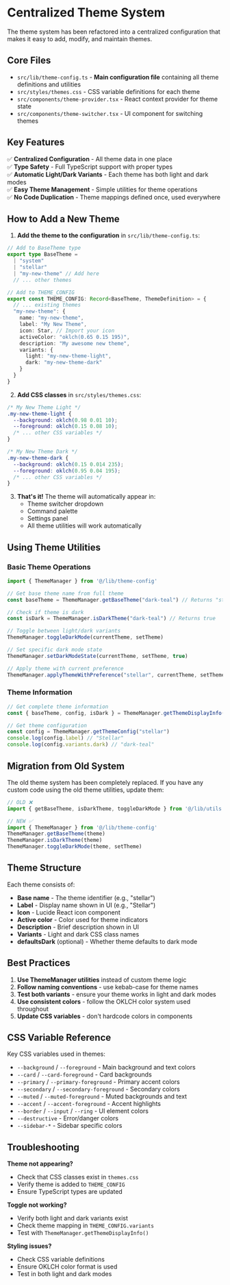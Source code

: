 # Centralized Theme System

The theme system has been refactored into a centralized configuration that makes it easy to add, modify, and maintain themes.

## Core Files

- `src/lib/theme-config.ts` - **Main configuration file** containing all theme definitions and utilities
- `src/styles/themes.css` - CSS variable definitions for each theme
- `src/components/theme-provider.tsx` - React context provider for theme state
- `src/components/theme-switcher.tsx` - UI component for switching themes

## Key Features

✅ **Centralized Configuration** - All theme data in one place  
✅ **Type Safety** - Full TypeScript support with proper types  
✅ **Automatic Light/Dark Variants** - Each theme has both light and dark modes  
✅ **Easy Theme Management** - Simple utilities for theme operations  
✅ **No Code Duplication** - Theme mappings defined once, used everywhere  

## How to Add a New Theme

1. **Add the theme to the configuration** in `src/lib/theme-config.ts`:

```typescript
// Add to BaseTheme type
export type BaseTheme = 
  | "system" 
  | "stellar"
  | "my-new-theme" // Add here
  // ... other themes

// Add to THEME_CONFIG
export const THEME_CONFIG: Record<BaseTheme, ThemeDefinition> = {
  // ... existing themes
  "my-new-theme": {
    name: "my-new-theme",
    label: "My New Theme",
    icon: Star, // Import your icon
    activeColor: "oklch(0.65 0.15 195)",
    description: "My awesome new theme",
    variants: {
      light: "my-new-theme-light",
      dark: "my-new-theme-dark"
    }
  }
}
```

2. **Add CSS classes** in `src/styles/themes.css`:

```css
/* My New Theme Light */
.my-new-theme-light {
  --background: oklch(0.98 0.01 10);
  --foreground: oklch(0.15 0.08 10);
  /* ... other CSS variables */
}

/* My New Theme Dark */
.my-new-theme-dark {
  --background: oklch(0.15 0.014 235);
  --foreground: oklch(0.95 0.04 195);
  /* ... other CSS variables */
}
```

3. **That's it!** The theme will automatically appear in:
   - Theme switcher dropdown
   - Command palette
   - Settings panel
   - All theme utilities will work automatically

## Using Theme Utilities

### Basic Theme Operations

```typescript
import { ThemeManager } from '@/lib/theme-config'

// Get base theme name from full theme
const baseTheme = ThemeManager.getBaseTheme("dark-teal") // Returns "stellar"

// Check if theme is dark
const isDark = ThemeManager.isDarkTheme("dark-teal") // Returns true

// Toggle between light/dark variants
ThemeManager.toggleDarkMode(currentTheme, setTheme)

// Set specific dark mode state
ThemeManager.setDarkModeState(currentTheme, setTheme, true)

// Apply theme with current preference
ThemeManager.applyThemeWithPreference("stellar", currentTheme, setTheme)
```

### Theme Information

```typescript
// Get complete theme information
const { baseTheme, config, isDark } = ThemeManager.getThemeDisplayInfo(currentTheme)

// Get theme configuration
const config = ThemeManager.getThemeConfig("stellar")
console.log(config.label) // "Stellar"
console.log(config.variants.dark) // "dark-teal"
```

## Migration from Old System

The old theme system has been completely replaced. If you have any custom code using the old theme utilities, update them:

```typescript
// OLD ❌
import { getBaseTheme, isDarkTheme, toggleDarkMode } from '@/lib/utils'

// NEW ✅  
import { ThemeManager } from '@/lib/theme-config'
ThemeManager.getBaseTheme(theme)
ThemeManager.isDarkTheme(theme)
ThemeManager.toggleDarkMode(theme, setTheme)
```

## Theme Structure

Each theme consists of:

- **Base name** - The theme identifier (e.g., "stellar")
- **Label** - Display name shown in UI (e.g., "Stellar")
- **Icon** - Lucide React icon component
- **Active color** - Color used for theme indicators
- **Description** - Brief description shown in UI
- **Variants** - Light and dark CSS class names
- **defaultsDark** (optional) - Whether theme defaults to dark mode

## Best Practices

1. **Use ThemeManager utilities** instead of custom theme logic
2. **Follow naming conventions** - use kebab-case for theme names
3. **Test both variants** - ensure your theme works in light and dark modes
4. **Use consistent colors** - follow the OKLCH color system used throughout
5. **Update CSS variables** - don't hardcode colors in components

## CSS Variable Reference

Key CSS variables used in themes:

- `--background` / `--foreground` - Main background and text colors
- `--card` / `--card-foreground` - Card backgrounds
- `--primary` / `--primary-foreground` - Primary accent colors
- `--secondary` / `--secondary-foreground` - Secondary colors
- `--muted` / `--muted-foreground` - Muted backgrounds and text
- `--accent` / `--accent-foreground` - Accent highlights
- `--border` / `--input` / `--ring` - UI element colors
- `--destructive` - Error/danger colors
- `--sidebar-*` - Sidebar specific colors

## Troubleshooting

**Theme not appearing?**
- Check that CSS classes exist in `themes.css`
- Verify theme is added to `THEME_CONFIG`
- Ensure TypeScript types are updated

**Toggle not working?**
- Verify both light and dark variants exist
- Check theme mapping in `THEME_CONFIG.variants`
- Test with `ThemeManager.getThemeDisplayInfo()`

**Styling issues?**
- Check CSS variable definitions
- Ensure OKLCH color format is used
- Test in both light and dark modes 